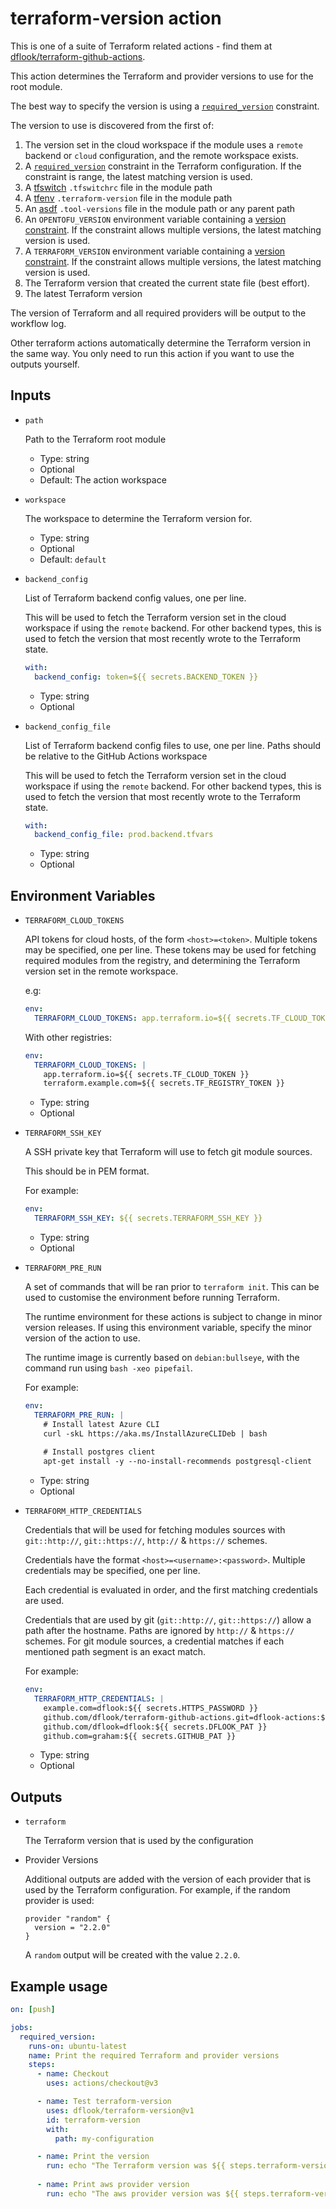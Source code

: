 # terraform-version action

This is one of a suite of Terraform related actions - find them at [dflook/terraform-github-actions](https://github.com/dflook/terraform-github-actions).

This action determines the Terraform and provider versions to use for the root module.

The best way to specify the version is using a [`required_version`](https://www.terraform.io/docs/configuration/terraform.html#specifying-a-required-terraform-version) constraint.

The version to use is discovered from the first of:
1. The version set in the cloud workspace if the module uses a `remote` backend or `cloud` configuration, and the remote workspace exists.
2. A [`required_version`](https://www.terraform.io/docs/configuration/terraform.html#specifying-a-required-terraform-version)
   constraint in the Terraform configuration. If the constraint is range, the latest matching version is used.
3. A [tfswitch](https://warrensbox.github.io/terraform-switcher/) `.tfswitchrc` file in the module path
4. A [tfenv](https://github.com/tfutils/tfenv) `.terraform-version` file in the module path
5. An [asdf](https://asdf-vm.com/) `.tool-versions` file in the module path or any parent path
6. An `OPENTOFU_VERSION` environment variable containing a [version constraint](https://www.terraform.io/language/expressions/version-constraints). If the constraint allows multiple versions, the latest matching version is used.
7. A `TERRAFORM_VERSION` environment variable containing a [version constraint](https://www.terraform.io/language/expressions/version-constraints). If the constraint allows multiple versions, the latest matching version is used.
8. The Terraform version that created the current state file (best effort).
9. The latest Terraform version

The version of Terraform and all required providers will be output to the workflow log.

Other terraform actions automatically determine the Terraform version
in the same way. You only need to run this action if you want to use the
outputs yourself.

## Inputs

* `path`

  Path to the Terraform root module

  - Type: string
  - Optional
  - Default: The action workspace

* `workspace`

  The workspace to determine the Terraform version for.

  - Type: string
  - Optional
  - Default: `default`

* `backend_config`

  List of Terraform backend config values, one per line.

  This will be used to fetch the Terraform version set in the cloud workspace if using the `remote` backend.
  For other backend types, this is used to fetch the version that most recently wrote to the Terraform state.

  ```yaml
  with:
    backend_config: token=${{ secrets.BACKEND_TOKEN }}
  ```

  - Type: string
  - Optional

* `backend_config_file`

  List of Terraform backend config files to use, one per line.
  Paths should be relative to the GitHub Actions workspace

  This will be used to fetch the Terraform version set in the cloud workspace if using the `remote` backend.
  For other backend types, this is used to fetch the version that most recently wrote to the Terraform state.

  ```yaml
  with:
    backend_config_file: prod.backend.tfvars
  ```

  - Type: string
  - Optional

## Environment Variables

* `TERRAFORM_CLOUD_TOKENS`

  API tokens for cloud hosts, of the form `<host>=<token>`. Multiple tokens may be specified, one per line.
  These tokens may be used for fetching required modules from the registry, and determining the Terraform version set in the remote workspace.

  e.g:
  ```yaml
  env:
    TERRAFORM_CLOUD_TOKENS: app.terraform.io=${{ secrets.TF_CLOUD_TOKEN }}
  ```

  With other registries:
  ```yaml
  env:
    TERRAFORM_CLOUD_TOKENS: |
      app.terraform.io=${{ secrets.TF_CLOUD_TOKEN }}
      terraform.example.com=${{ secrets.TF_REGISTRY_TOKEN }}
  ```

  - Type: string
  - Optional

* `TERRAFORM_SSH_KEY`

  A SSH private key that Terraform will use to fetch git module sources.

  This should be in PEM format.

  For example:
  ```yaml
  env:
    TERRAFORM_SSH_KEY: ${{ secrets.TERRAFORM_SSH_KEY }}
  ```

  - Type: string
  - Optional

* `TERRAFORM_PRE_RUN`

  A set of commands that will be ran prior to `terraform init`. This can be used to customise the environment before running Terraform. 
  
  The runtime environment for these actions is subject to change in minor version releases. If using this environment variable, specify the minor version of the action to use.
  
  The runtime image is currently based on `debian:bullseye`, with the command run using `bash -xeo pipefail`.

  For example:
  ```yaml
  env:
    TERRAFORM_PRE_RUN: |
      # Install latest Azure CLI
      curl -skL https://aka.ms/InstallAzureCLIDeb | bash
      
      # Install postgres client
      apt-get install -y --no-install-recommends postgresql-client
  ```

  - Type: string
  - Optional

* `TERRAFORM_HTTP_CREDENTIALS`

  Credentials that will be used for fetching modules sources with `git::http://`, `git::https://`, `http://` & `https://` schemes.

  Credentials have the format `<host>=<username>:<password>`. Multiple credentials may be specified, one per line.

  Each credential is evaluated in order, and the first matching credentials are used. 

  Credentials that are used by git (`git::http://`, `git::https://`) allow a path after the hostname.
  Paths are ignored by `http://` & `https://` schemes.
  For git module sources, a credential matches if each mentioned path segment is an exact match.

  For example:
  ```yaml
  env:
    TERRAFORM_HTTP_CREDENTIALS: |
      example.com=dflook:${{ secrets.HTTPS_PASSWORD }}
      github.com/dflook/terraform-github-actions.git=dflook-actions:${{ secrets.ACTIONS_PAT }}
      github.com/dflook=dflook:${{ secrets.DFLOOK_PAT }}
      github.com=graham:${{ secrets.GITHUB_PAT }}  
  ```

  - Type: string
  - Optional

## Outputs

* `terraform`

  The Terraform version that is used by the configuration

* Provider Versions

  Additional outputs are added with the version of each provider that
  is used by the Terraform configuration. For example, if the random
  provider is used:

  ```hcl
  provider "random" {
    version = "2.2.0"
  }
  ```

  A `random` output will be created with the value `2.2.0`.

## Example usage

```yaml
on: [push]

jobs:
  required_version:
    runs-on: ubuntu-latest
    name: Print the required Terraform and provider versions
    steps:
      - name: Checkout
        uses: actions/checkout@v3

      - name: Test terraform-version
        uses: dflook/terraform-version@v1
        id: terraform-version
        with:
          path: my-configuration

      - name: Print the version
        run: echo "The Terraform version was ${{ steps.terraform-version.outputs.terraform }}"
        
      - name: Print aws provider version
        run: echo "The aws provider version was ${{ steps.terraform-version.outputs.aws }}"        
```
